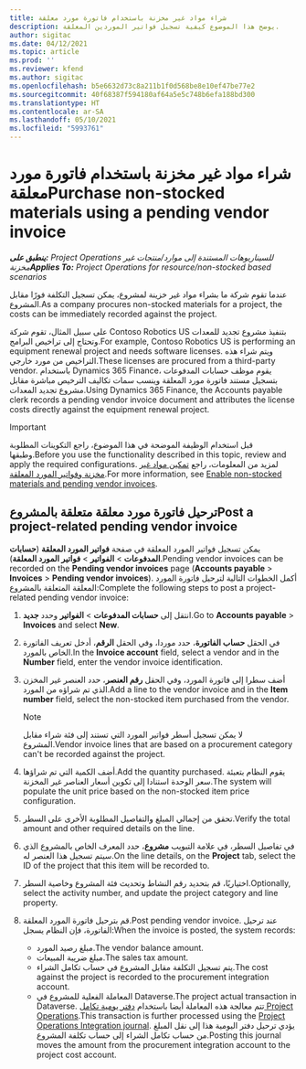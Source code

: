 ```yaml
---
title: شراء مواد غير مخزنة باستخدام فاتورة مورد معلقة
description: يوضح هذا الموضوع كيفية تسجيل فواتير الموردين المعلقة.
author: sigitac
ms.date: 04/12/2021
ms.topic: article
ms.prod: ''
ms.reviewer: kfend
ms.author: sigitac
ms.openlocfilehash: b5e6632d73c8a211b1f0d568be8e10ef47be77e2
ms.sourcegitcommit: 40f68387f594180af64a5e5c748b6efa188bd300
ms.translationtype: HT
ms.contentlocale: ar-SA
ms.lasthandoff: 05/10/2021
ms.locfileid: "5993761"
---
```

# <a name="purchase-non-stocked-materials-using-a-pending-vendor-invoice"></a><span data-ttu-id="47da9-103">شراء مواد غير مخزنة باستخدام فاتورة مورد معلقة</span><span class="sxs-lookup"><span data-stu-id="47da9-103">Purchase non-stocked materials using a pending vendor invoice</span></span>

<span data-ttu-id="47da9-104">_**ينطبق على:** Project Operations للسيناريوهات المستندة إلى موارد/منتجات غير مخزنة‬_</span><span class="sxs-lookup"><span data-stu-id="47da9-104">_**Applies To:** Project Operations for resource/non-stocked based scenarios_</span></span>

<span data-ttu-id="47da9-105">عندما تقوم شركة ما بشراء مواد غير خزينة لمشروع، يمكن تسجيل التكلفة فورًا مقابل المشروع.</span><span class="sxs-lookup"><span data-stu-id="47da9-105">As a company procures non-stocked materials for a project, the costs can be immediately recorded against the project.</span></span> 

<span data-ttu-id="47da9-106">على سبيل المثال، تقوم شركة Contoso Robotics US بتنفيذ مشروع تجديد للمعدات وتحتاج إلى تراخيص البرامج.</span><span class="sxs-lookup"><span data-stu-id="47da9-106">For example, Contoso Robotics US is performing an equipment renewal project and needs software licenses.</span></span> <span data-ttu-id="47da9-107">ويتم شراء هذه التراخيص من مورد خارجي.</span><span class="sxs-lookup"><span data-stu-id="47da9-107">These licenses are procured from a third-party vendor.</span></span>  <span data-ttu-id="47da9-108">باستخدام Dynamics 365 Finance، يقوم موظف حسابات المدفوعات بتسجيل مستند فاتورة مورد المعلقة وينسب سمات تكاليف الترخيص مباشرة مقابل مشروع تجديد المعدات.</span><span class="sxs-lookup"><span data-stu-id="47da9-108">Using Dynamics 365 Finance, the Accounts payable clerk records a pending vendor invoice document and attributes the license costs directly against the equipment renewal project.</span></span> 

> [!IMPORTANT]
> <span data-ttu-id="47da9-109">قبل استخدام الوظيفة الموضحة في هذا الموضوع، راجع التكوينات المطلوبة وطبقها.</span><span class="sxs-lookup"><span data-stu-id="47da9-109">Before you use the functionality described in this topic, review and apply the required configurations.</span></span> <span data-ttu-id="47da9-110">لمزيد من المعلومات، راجع [تمكين مواد غير مخزنة وفواتير المورد المعلقة](configure-materials-nonstocked.md).</span><span class="sxs-lookup"><span data-stu-id="47da9-110">For more information, see [Enable non-stocked materials and pending vendor invoices](configure-materials-nonstocked.md).</span></span> 

## <a name="post-a-project-related-pending-vendor-invoice"></a><span data-ttu-id="47da9-111">ترحيل فاتورة مورد معلقة متعلقة بالمشروع</span><span class="sxs-lookup"><span data-stu-id="47da9-111">Post a project-related pending vendor invoice</span></span> 

<span data-ttu-id="47da9-112">يمكن تسجيل فواتير المورد المعلقة في صفحة **فواتير المورد المعلقة** (**حسابات المدفوعات** > **الفواتير** > **فواتير المورد المعلقة**).</span><span class="sxs-lookup"><span data-stu-id="47da9-112">Pending vendor invoices can be recorded on the **Pending vendor invoices** page (**Accounts payable** > **Invoices** > **Pending vendor invoices**).</span></span> <span data-ttu-id="47da9-113">أكمل الخطوات التالية لترحيل فاتورة المورد المعلقة المتعلقة بالمشروع:</span><span class="sxs-lookup"><span data-stu-id="47da9-113">Complete the following steps to post a project-related pending vendor invoice:</span></span>

1. <span data-ttu-id="47da9-114">انتقل إلى **حسابات المدفوعات** > **الفواتير** وحدد **جديد**.</span><span class="sxs-lookup"><span data-stu-id="47da9-114">Go to **Accounts payable** > **Invoices** and select **New**.</span></span> 
2. <span data-ttu-id="47da9-115">في الحقل **حساب الفاتورة**، حدد موردا، وفي الحقل **الرقم**، أدخل تعريف الفاتورة الخاص بالمورد.</span><span class="sxs-lookup"><span data-stu-id="47da9-115">In the **Invoice account** field, select a vendor and in the **Number** field, enter the vendor invoice identification.</span></span>
3. <span data-ttu-id="47da9-116">أضف سطرا إلى فاتورة المورد، وفي الحقل **رقم العنصر**، حدد العنصر غير المخزن الذي تم شراؤه من المورد.</span><span class="sxs-lookup"><span data-stu-id="47da9-116">Add a line to the vendor invoice and in the **Item number** field, select the non-stocked item purchased from the vendor.</span></span> 

    > [!NOTE]
    > <span data-ttu-id="47da9-117">لا يمكن تسجيل أسطر فواتير المورد التي تستند إلى فئة شراء مقابل المشروع.</span><span class="sxs-lookup"><span data-stu-id="47da9-117">Vendor invoice lines that are based on a procurement category can't be recorded against the project.</span></span> 
    
5. <span data-ttu-id="47da9-118">أضف الكمية التي تم شراؤها.</span><span class="sxs-lookup"><span data-stu-id="47da9-118">Add the quantity purchased.</span></span> <span data-ttu-id="47da9-119">يقوم النظام بتعبئة سعر الوحدة استنادا إلى تكوين أسعار العناصر غير المخزنة.</span><span class="sxs-lookup"><span data-stu-id="47da9-119">The system will populate the unit price based on the non-stocked item price configuration.</span></span> 
6. <span data-ttu-id="47da9-120">تحقق من إجمالي المبلغ والتفاصيل المطلوبة الأخرى على السطر.</span><span class="sxs-lookup"><span data-stu-id="47da9-120">Verify the total amount and other required details on the line.</span></span>
7. <span data-ttu-id="47da9-121">في تفاصيل السطر، في علامة التبويب **مشروع**، حدد المعرف الخاص بالمشروع الذي سيتم تسجيل هذا العنصر له.</span><span class="sxs-lookup"><span data-stu-id="47da9-121">On the line details, on the **Project** tab, select the ID of the project that this item will be recorded to.</span></span>
8. <span data-ttu-id="47da9-122">اختياريًا، قم بتحديد رقم النشاط وتحديث فئة المشروع وخاصية السطر.</span><span class="sxs-lookup"><span data-stu-id="47da9-122">Optionally, select the activity number, and update the project category and line property.</span></span>
9. <span data-ttu-id="47da9-123">قم بترحيل فاتورة المورد المعلقة.</span><span class="sxs-lookup"><span data-stu-id="47da9-123">Post pending vendor invoice.</span></span> <span data-ttu-id="47da9-124">عند ترحيل الفاتورة، فإن النظام يسجل:</span><span class="sxs-lookup"><span data-stu-id="47da9-124">When the invoice is posted, the system records:</span></span>
    
    - <span data-ttu-id="47da9-125">مبلغ رصيد المورد.</span><span class="sxs-lookup"><span data-stu-id="47da9-125">The vendor balance amount.</span></span>
    - <span data-ttu-id="47da9-126">مبلغ ضريبة المبيعات.</span><span class="sxs-lookup"><span data-stu-id="47da9-126">The sales tax amount.</span></span>
    - <span data-ttu-id="47da9-127">يتم تسجيل التكلفة مقابل المشروع في حساب تكامل الشراء.</span><span class="sxs-lookup"><span data-stu-id="47da9-127">The cost against the project is recorded to the procurement integration account.</span></span>
    - <span data-ttu-id="47da9-128">المعاملة الفعلية للمشروع في Dataverse.</span><span class="sxs-lookup"><span data-stu-id="47da9-128">The project actual transaction in Dataverse.</span></span> <span data-ttu-id="47da9-129">تتم معالجة هذه المعاملة أيضا باستخدام [دفتر يومية تكامل Project Operations](../project-accounting/project-operations-integration-journal.md).</span><span class="sxs-lookup"><span data-stu-id="47da9-129">This transaction is further processed using the [Project Operations Integration journal](../project-accounting/project-operations-integration-journal.md).</span></span> <span data-ttu-id="47da9-130">يؤدي ترحيل دفتر اليومية هذا إلى نقل المبلغ من حساب تكامل الشراء إلى حساب تكلفة المشروع.</span><span class="sxs-lookup"><span data-stu-id="47da9-130">Posting this journal moves the amount from the procurement integration account to the project cost account.</span></span>
